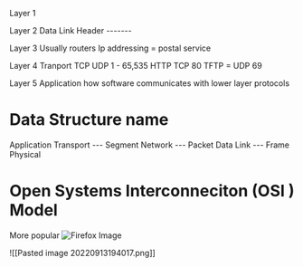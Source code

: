 
Layer 1 

Layer 2 Data Link
Header -------

Layer 3 
Usually routers
Ip addressing = postal service

Layer 4 Tranport 
TCP
UDP
1 - 65,535
HTTP TCP 80
TFTP = UDP 69

Layer 5 Application 
how software communicates with lower layer protocols

# Data Structure name

Application
Transport --- Segment
Network --- Packet
Data Link --- Frame
Physical 

# Open Systems Interconneciton (OSI ) Model
More popular 
![Firefox Image](Pasted%20image%2020221203112824.png)

![[Pasted image 20220913194017.png]]








